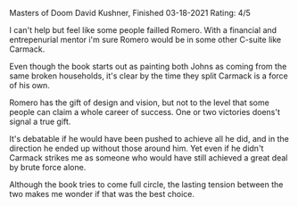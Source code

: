 Masters of Doom
David Kushner, Finished 03-18-2021
Rating: 4/5


I can't help but feel like some people failled Romero.   With a financial and entrepenurial mentor i'm sure Romero would be in some other C-suite like Carmack.

Even though the book starts out as painting both Johns as coming from the same broken households, it's clear by the time they split Carmack is a force of his own.  

Romero has the gift of design and vision, but not to the level that some people can claim a whole career of success.  One or two victories doens't signal a true gift.

It's debatable if he would have been pushed to achieve all he did, and in the direction he ended up without those around him.  Yet even if he didn't Carmack strikes me as someone who would have still achieved a great deal by brute force alone.

Although the book tries to come full circle, the lasting tension between the two makes me wonder if that was the best choice.  